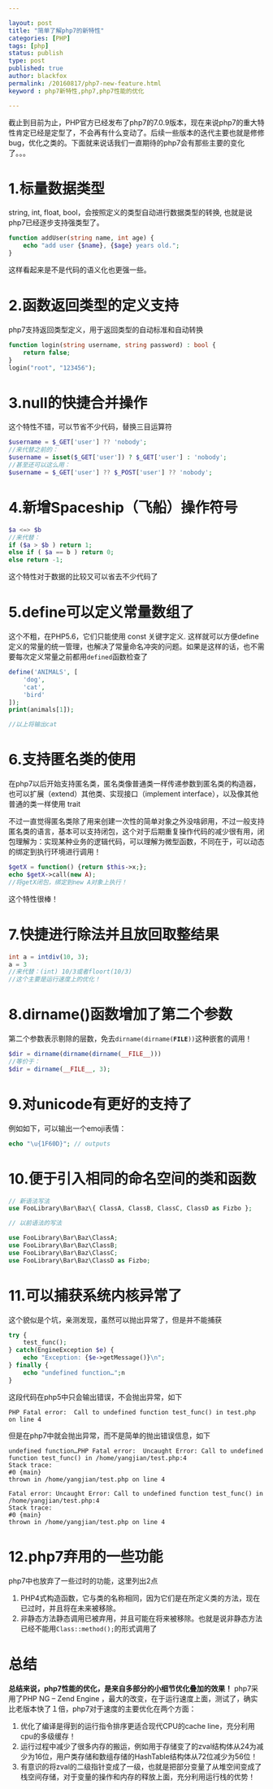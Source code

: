 ```yaml
---

layout: post
title: "简单了解php7的新特性"
categories: [PHP]
tags: [php]
status: publish
type: post
published: true
author: blackfox
permalink: /20160817/php7-new-feature.html
keyword : php7新特性,php7,php7性能的优化

--- 
```

截止到目前为止，PHP官方已经发布了php7的7.0.9版本，现在来说php7的重大特性肯定已经是定型了，不会再有什么变动了。后续一些版本的迭代主要也就是修修bug，优化之类的。下面就来说话我们一直期待的php7会有那些主要的变化了。。。

1.标量数据类型
====
string, int, float, bool，会按照定义的类型自动进行数据类型的转换, 也就是说php7已经逐步支持强类型了。

```php
function addUser(string name, int age) {
	echo "add user {$name}, {$age} years old.";
}
```
这样看起来是不是代码的语义化也更强一些。

2.函数返回类型的定义支持
====
php7支持返回类型定义，用于返回类型的自动标准和自动转换

```php
function login(string username, string password) : bool {
	return false;
}
login("root", "123456");
```

3.null的快捷合并操作
====
这个特性不错，可以节省不少代码，替换三目运算符

```php
$username = $_GET['user'] ?? 'nobody';
//来代替之前的：
$username = isset($_GET['user']) ? $_GET['user'] : 'nobody';
//甚至还可以这么用：
$username = $_GET['user'] ?? $_POST['user'] ?? 'nobody';
```

4.新增Spaceship（飞船）操作符号
===

```php
$a <=> $b
//来代替：
if ($a > $b ) return 1;
else if ( $a == b ) return 0;
else return -1;
```
这个特性对于数据的比较又可以省去不少代码了

5.define可以定义常量数组了
====

这个不粗，在PHP5.6，它们只能使用 const 关键字定义. 这样就可以方便define定义的常量的统一管理，也解决了常量命名冲突的问题。如果是这样的话，也不需要每次定义常量之前都用<code>defined</code>函数检查了

```php
define('ANIMALS', [
    'dog',
    'cat',
    'bird'
]);
print(animals[1]);

//以上将输出cat
```


6.支持匿名类的使用
====
在php7以后开始支持匿名类，匿名类像普通类一样传递参数到匿名类的构造器，也可以扩展（extend）其他类、实现接口（implement interface），以及像其他普通的类一样使用 trait

不过一直觉得匿名类除了用来创建一次性的简单对象之外没啥卵用，不过一般支持匿名类的语言，基本可以支持闭包，这个对于后期重复操作代码的减少很有用，闭包理解为：实现某种业务的逻辑代码，可以理解为微型函数，不同在于，可以动态的绑定到执行环境进行调用！

```php
$getX = function() {return $this->x;};
echo $getX->call(new A);
//将getX闭包，绑定到new A对象上执行！
```
这个特性很棒！


7.快捷进行除法并且放回取整结果
===

```php
int a = intdiv(10, 3);
a = 3
//来代替：(int) 10/3或者floort(10/3)
//这个主要是运行速度上的优化！
```

8.dirname()函数增加了第二个参数
===
第二个参数表示剔除的层数，免去<code>dirname(dirname(__FILE__))</code>这种嵌套的调用！

```php 
$dir = dirname(dirname(dirname(__FILE__)))
//等价于：
$dir = dirname(__FILE__, 3);
```

9.对unicode有更好的支持了
====

例如如下，可以输出一个emoji表情：

```php
echo "\u{1F60D}"; // outputs 
```

10.便于引入相同的命名空间的类和函数
====

```php
// 新语法写法
use FooLibrary\Bar\Baz\{ ClassA, ClassB, ClassC, ClassD as Fizbo };

// 以前语法的写法

use FooLibrary\Bar\Baz\ClassA;
use FooLibrary\Bar\Baz\ClassB;
use FooLibrary\Bar\Baz\ClassC;
use FooLibrary\Bar\Baz\ClassD as Fizbo;
```

11.可以捕获系统内核异常了
====
这个貌似是个坑，亲测发现，虽然可以抛出异常了，但是并不能捕获

```php 
try {
	test_func();
} catch(EngineException $e) {
	echo "Exception: {$e->getMessage()}\n";
} finally {
	echo "undefined function…";n
}   
```
这段代码在php5中只会输出错误，不会抛出异常，如下

```
PHP Fatal error:  Call to undefined function test_func() in test.php on line 4
```

但是在php7中就会抛出异常，而不是简单的抛出错误信息，如下

```
undefined function…PHP Fatal error:  Uncaught Error: Call to undefined function test_func() in /home/yangjian/test.php:4
Stack trace:
#0 {main}
thrown in /home/yangjian/test.php on line 4

Fatal error: Uncaught Error: Call to undefined function test_func() in /home/yangjian/test.php:4
Stack trace:
#0 {main}
thrown in /home/yangjian/test.php on line 4

```

12.php7弃用的一些功能
====

php7中也放弃了一些过时的功能，这里列出2点
1. PHP4式构造函数，它与类的名称相同，因为它们是在所定义类的方法，现在已过时，并且将在未来被移除。
2. 非静态方法静态调用已被弃用，并且可能在将来被移除。也就是说非静态方法已经不能用<code>Class::method();</code>的形式调用了

总结 
====

<strong>总结来说，php7性能的优化，是来自多部分的小细节优化叠加的效果！</strong>
php7采用了PHP NG – Zend Engine ，最大的改变，在于运行速度上面，测试了，确实比老版本快了１倍，php7对于速度的主要优化在两个方面：

1. 优化了编译是得到的运行指令排序更适合现代CPU的cache line，充分利用cpu的多级缓存！
2. 运行过程中减少了很多内存的搬运，例如用于存储变了的zval结构体从24为减少为16位，用户类存储和数组存储的HashTable结构体从72位减少为56位！
3. 有意识的将zval的二级指针变成了一级，也就是把部分变量了从堆空间变成了栈空间存储，对于变量的操作和内存的释放上面，充分利用运行栈的优势！


